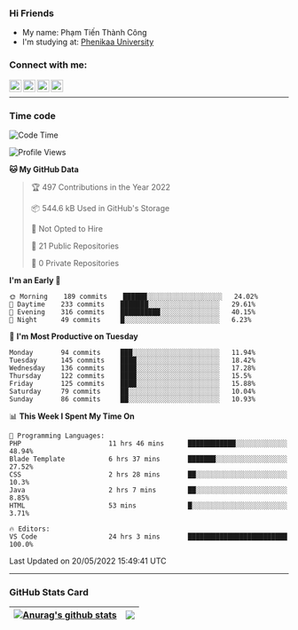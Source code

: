 ### Hi Friends

- My name: Phạm Tiến Thành Công
- I'm studying at: [Phenikaa University]


### Connect with me:
[<img align="left" alt="PhamTienThanhCong | Facebook" width="22px" src="https://upload.wikimedia.org/wikipedia/commons/thumb/1/16/Facebook-icon-1.png/640px-Facebook-icon-1.png" />][facebook]
[<img align="left" alt="PhamTienThanhCong | Zalo" width="22px" src="https://www.anphatpc.com.vn/template/anphat_2020v2/images/icon-zalo.jpg" />][zalo]
[<img align="left" alt="PhamTienThanhCong | LinkedIn" width="22px" src="https://cdn3.iconfinder.com/data/icons/inficons/512/linkedin.png" />][linkedin]
[<img align="left" alt="PhamTienThanhCong | tiktok" width="22px" src="https://cdn.worldvectorlogo.com/logos/tiktok-logo.svg" />][tiktok]

<br />

---

### Time code

<!--START_SECTION:waka-->
![Code Time](http://img.shields.io/badge/Code%20Time-351%20hrs%2043%20mins-blue)

![Profile Views](http://img.shields.io/badge/Profile%20Views-84-blue)

**🐱 My GitHub Data** 

> 🏆 497 Contributions in the Year 2022
 > 
> 📦 544.6 kB Used in GitHub's Storage 
 > 
> 🚫 Not Opted to Hire
 > 
> 📜 21 Public Repositories 
 > 
> 🔑 0 Private Repositories  
 > 
**I'm an Early 🐤** 

```text
🌞 Morning    189 commits    ██████░░░░░░░░░░░░░░░░░░░   24.02% 
🌆 Daytime    233 commits    ███████░░░░░░░░░░░░░░░░░░   29.61% 
🌃 Evening    316 commits    ██████████░░░░░░░░░░░░░░░   40.15% 
🌙 Night      49 commits     █░░░░░░░░░░░░░░░░░░░░░░░░   6.23%

```
📅 **I'm Most Productive on Tuesday** 

```text
Monday       94 commits     ███░░░░░░░░░░░░░░░░░░░░░░   11.94% 
Tuesday      145 commits    ████░░░░░░░░░░░░░░░░░░░░░   18.42% 
Wednesday    136 commits    ████░░░░░░░░░░░░░░░░░░░░░   17.28% 
Thursday     122 commits    ████░░░░░░░░░░░░░░░░░░░░░   15.5% 
Friday       125 commits    ████░░░░░░░░░░░░░░░░░░░░░   15.88% 
Saturday     79 commits     ██░░░░░░░░░░░░░░░░░░░░░░░   10.04% 
Sunday       86 commits     ██░░░░░░░░░░░░░░░░░░░░░░░   10.93%

```


📊 **This Week I Spent My Time On** 

```text
💬 Programming Languages: 
PHP                      11 hrs 46 mins      ████████████░░░░░░░░░░░░░   48.94% 
Blade Template           6 hrs 37 mins       ███████░░░░░░░░░░░░░░░░░░   27.52% 
CSS                      2 hrs 28 mins       ██░░░░░░░░░░░░░░░░░░░░░░░   10.3% 
Java                     2 hrs 7 mins        ██░░░░░░░░░░░░░░░░░░░░░░░   8.85% 
HTML                     53 mins             █░░░░░░░░░░░░░░░░░░░░░░░░   3.71%

🔥 Editors: 
VS Code                  24 hrs 3 mins       █████████████████████████   100.0%

```


 Last Updated on 20/05/2022 15:49:41 UTC
<!--END_SECTION:waka-->

---

### GitHub Stats Card

| <a href="https://github.com/phamtienthanhcong"><img align="center" src="https://github-readme-stats.vercel.app/api?username=PhamTienThanhCong&show_icons=true&include_all_commits=true&theme=buefy&hide_border=true&theme=ocean_dark" alt="Anurag's github stats" /></a> | <a href="https://github.com/phamtienthanhcong"><img align="center" src="https://github-readme-stats.vercel.app/api/top-langs/?username=PhamTienThanhCong&layout=compact&theme=buefy&hide_border=true&theme=ocean_dark" /></a> |
| ------------- | ------------- |

[Phenikaa University]: https://phenikaa-uni.edu.vn/vi
[facebook]: https://www.facebook.com/phamtienthanhcong
[linkedin]: https://linkedin.com/in/phamtienthanhcong
[zalo]: https://zalo.me/0396396332
[tiktok]: https://www.tiktok.com/@phamtienthanhcong
[web]: https://github.com/PhamTienThanhCong/web_dev
[min project]: https://github.com/PhamTienThanhCong/Project-Of-Web
[c and cpp]: https://github.com/PhamTienThanhCong/Code_C_and_Cpro
[python]: https://github.com/PhamTienThanhCong/Python_beginer
